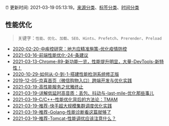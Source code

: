 :alarm_clock: 更新时间: 2021-03-19 05:13:19。[来源分类](../README.md)、[标签分类](../TAGS.md)、[时间分类](../TIMELINE.md)

## 性能优化


> 关键字：`性能`、`优化`、`加载`、`SEO`、`Hints`、`Prefetch`、`Prerender`、`Preload`



- [2020-02-20-中疾控研究：地方应精准施策-优化疫情防控](http://m.china.caixin.com/m/2020-02-20/101518002.html) 
- [2021-03-16-前端性能优化-24-条建议](https://www.ershicimi.com/p/64b30bdd8d7b97e76e641e9f974f1554) 
- [2021-03-13-Chrome-89-新功能一览，性能提升明显，大量-DevTools-新特性！](https://www.ershicimi.com/p/ae968d313b06723a82c785b190ce71f3) 
- [2020-10-29-如何从-0-到-1-搭建性能检测系统修正版](https://www.ershicimi.com/p/caf97cfac5fe753a40ff1f199bf6abfe) 
- [2019-12-05-京喜首页（微信购物入口）跨端开发与优化实践](https://juejin.im/post/5de66e916fb9a015fd699b46) 
- [2021-03-19-高性能服务之优雅终止](https://www.v2ex.com/t/763125) 
- [2021-03-19-详解低延时高音质：丢包、抖动与-last-mile-优化那些事儿](https://toutiao.io/k/eed1x1z) 
- [2021-03-19-C/C++-性能优化背后的方法论：TMAM](https://toutiao.io/k/hzhqiaw) 
- [2021-03-19-推荐-快手超大规模集群调度优化实践](https://toutiao.io/k/671eano) 
- [2021-03-19-推荐-Golang-性能诊断看这篇就够了](https://toutiao.io/k/3loin1u) 
- [2021-03-19-推荐-Tomcat-性能调优应该注意什么？](https://toutiao.io/k/kldrkzc) 